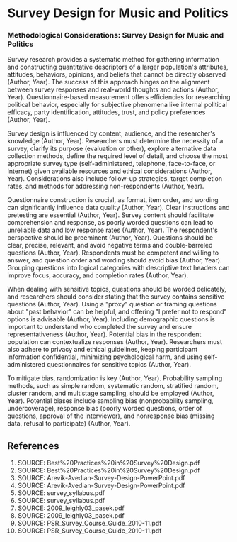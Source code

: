 # Survey Design for Music and Politics

### Methodological Considerations: Survey Design for Music and Politics

Survey research provides a systematic method for gathering information and constructing quantitative descriptors of a larger population's attributes, attitudes, behaviors, opinions, and beliefs that cannot be directly observed (Author, Year). The success of this approach hinges on the alignment between survey responses and real-world thoughts and actions (Author, Year). Questionnaire-based measurement offers efficiencies for researching political behavior, especially for subjective phenomena like internal political efficacy, party identification, attitudes, trust, and policy preferences (Author, Year).

Survey design is influenced by content, audience, and the researcher's knowledge (Author, Year). Researchers must determine the necessity of a survey, clarify its purpose (evaluation or other), explore alternative data collection methods, define the required level of detail, and choose the most appropriate survey type (self-administered, telephone, face-to-face, or Internet) given available resources and ethical considerations (Author, Year). Considerations also include follow-up strategies, target completion rates, and methods for addressing non-respondents (Author, Year).

Questionnaire construction is crucial, as format, item order, and wording can significantly influence data quality (Author, Year). Clear instructions and pretesting are essential (Author, Year). Survey content should facilitate comprehension and response, as poorly worded questions can lead to unreliable data and low response rates (Author, Year). The respondent's perspective should be preeminent (Author, Year). Questions should be clear, precise, relevant, and avoid negative terms and double-barreled questions (Author, Year). Respondents must be competent and willing to answer, and question order and wording should avoid bias (Author, Year). Grouping questions into logical categories with descriptive text headers can improve focus, accuracy, and completion rates (Author, Year).

When dealing with sensitive topics, questions should be worded delicately, and researchers should consider stating that the survey contains sensitive questions (Author, Year). Using a "proxy" question or framing questions about "past behavior" can be helpful, and offering "I prefer not to respond" options is advisable (Author, Year). Including demographic questions is important to understand who completed the survey and ensure representativeness (Author, Year). Potential bias in the respondent population can contextualize responses (Author, Year). Researchers must also adhere to privacy and ethical guidelines, keeping participant information confidential, minimizing psychological harm, and using self-administered questionnaires for sensitive topics (Author, Year).

To mitigate bias, randomization is key (Author, Year). Probability sampling methods, such as simple random, systematic random, stratified random, cluster random, and multistage sampling, should be employed (Author, Year). Potential biases include sampling bias (nonprobability sampling, undercoverage), response bias (poorly worded questions, order of questions, approval of the interviewer), and nonresponse bias (missing data, refusal to participate) (Author, Year).


## References

1. SOURCE: Best%20Practices%20in%20Survey%20Design.pdf
2. SOURCE: Best%20Practices%20in%20Survey%20Design.pdf
3. SOURCE: Arevik-Avedian-Survey-Design-PowerPoint.pdf
4. SOURCE: Arevik-Avedian-Survey-Design-PowerPoint.pdf
5. SOURCE: survey_syllabus.pdf
6. SOURCE: survey_syllabus.pdf
7. SOURCE: 2009_leighly03_pasek.pdf
8. SOURCE: 2009_leighly03_pasek.pdf
9. SOURCE: PSR_Survey_Course_Guide_2010-11.pdf
10. SOURCE: PSR_Survey_Course_Guide_2010-11.pdf
